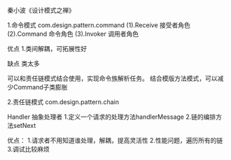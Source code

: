 秦小波《设计模式之禅》

1.命令模式
com.design.pattern.command
(1).Receive 接受者角色
(2).Command 命令角色
(3).Invoker 调用者角色

优点
1.类间解耦，可拓展性好

缺点
类太多

可以和责任链模式结合使用，实现命令族解析任务。
结合模版方法模式，可以减少Command子类膨胀



2.责任链模式
com.design.pattern.chain

Handler 抽象处理者
1.定义一个请求的处理方法handlerMessage
2.链的编排方法setNext

优点：
1.请求者不用知道谁处理，解耦，提高灵活性
2.性能问题，遍历所有的链
3.调试比较麻烦















